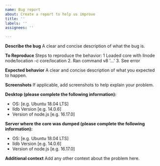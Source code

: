 ```yaml
---
name: Bug report
about: Create a report to help us improve
title: ''
labels: ''
assignees: ''

---
```


**Describe the bug**
A clear and concise description of what the bug is.

**To Reproduce**
Steps to reproduce the behavior:
1 Loaded core with llnode node/location -c core/location
2. Ran command v8 '...'
3. See error

**Expected behavior**
A clear and concise description of what you expected to happen.

**Screenshots**
If applicable, add screenshots to help explain your problem.

**Desktop (please complete the following information):**
 - OS: [e.g. Ubuntu 18.04 LTS]
 - lldb Version [e.g. 14.0.6]
 - Version of node.js [e.g. 16.17.0]

**Server where the core was dumped (please complete the following information):**
 - OS: [e.g. Ubuntu 18.04 LTS]
 - lldb Version [e.g. 14.0.6]
 - Version of node.js [e.g. 16.17.0]

**Additional context**
Add any other context about the problem here.

